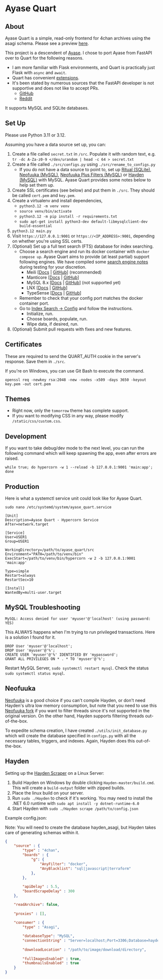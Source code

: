 # Ayase Quart

## About

Ayase Quart is a simple, read-only frontend for 4chan archives using the asagi schema. Please see a preview [here](preview/README.md).

This project is a descendent of [Ayase](https://github.com/bibanon/ayase). I chose to port Ayase from FastAPI over to Quart for the following reasons.

- I am more familiar with Flask environments, and Quart is practically just Flask with `async` and `await`.
- Quart has convenient [extensions](http://pgjones.gitlab.io/quart/how_to_guides/quart_extensions.html#quart-extensions).
- It's been stated by numerous sources that the FastAPI developer is not supportive and does not like to accept PRs.
  - [GitHub](https://github.com/tiangolo/fastapi/pulls)
  - [Reddit](https://www.reddit.com/r/Python/comments/xk6ppx/comment/ipd8c62/?utm_source=share&utm_medium=web2x&context=3)

It supports MySQL and SQLite databases.

## Set Up

Please use Python 3.11 or 3.12.

Assuming you have a data source set up, you can:

1. Create a file called `secret.txt` in `/src`. Populate it with random text, e.g. `tr -dc A-Za-z0-9 </dev/urandom | head -c 64 > secret.txt`
2. Create a file called `./src/configs.py` using `./src/rename_to_configs.py`
    - If you do not have a data source to point to, set up [Ritual (SQLite)](https://github.com/sky-cake/Ritual), [Neofuuka (MySQL)](https://github.com/bibanon/neofuuka-scraper), [Neofuuka Plus Filters (MySQL)](https://github.com/sky-cake/neofuuka-scraper-plus-filters) or [Hayden (MySQL)](https://github.com/bbepis/Hayden) with MySQL. Ayase Quart provides some notes below to help set them up.
3. Create SSL certificates (see below) and put them in `./src`. They should be called `cert.pem` and `key.pem`.
4. Create a virtualenv and install dependencies,
    - `python3.12 -m venv venv`
    - `source venv/bin/activate`
    - `python3.12 -m pip install -r requirements.txt`
    - `sudo apt-get install python3-dev default-libmysqlclient-dev build-essential`
5. `python3.12 main.py`
6. Visit `https://127.0.0.1:9001` or `https://<IP_ADDRESS>:9001`, depending on whether you're using SSL certs.
7. (Optional) Set up a full text search (FTS) database for index searching.
   - Choose a search engine and run its docker container with `docker compose up`. Ayase Quart aims to provide (at least partial) support following engines. We have compiled some [search engine notes](./index_search/README.md) during testing for your discretion.
     - Meili [[Docs](https://www.meilisearch.com/docs/learn/getting_started/installation) | [GitHub](https://github.com/meilisearch/meilisearch)] (recommended)
     - Manticore [[Docs](https://manual.manticoresearch.com/Starting_the_server/Docker?client=Docker#Docker-compose) | [GitHub](https://github.com/manticoresoftware/manticoresearch)]
     - MySQL 8.x [[Docs](https://dev.mysql.com/doc/refman/8.4/en/fulltext-search.html) | [GitHub](https://github.com/mysql/mysql-server)] (not supported yet)
     - LNX [[Docs](https://docs.lnx.rs/) | [GitHub](https://github.com/lnx-search/lnx)]
     - TypeSense [[Docs](https://typesense.org/docs/guide/install-typesense.html) | [GitHub](https://github.com/typesense/typesense)]
    - Remember to check that your config port matches the docker container port.
    - Go to [Index Search -> Config](http://127.0.0.1:9001/index_search_config) and follow the instructions.
      - Initialize, run.
      - Choose boards, populate, run.
      - Wipe data, if desired, run.
8. (Optional) Submit pull requests with fixes and new features.


## Certificates

These are required to send the QUART_AUTH cookie in the server's response. Save them in `./src`.

If you're on Windows, you can use Git Bash to execute the command.

`openssl req -newkey rsa:2048 -new -nodes -x509 -days 3650 -keyout key.pem -out cert.pem`


## Themes

- Right now, only the `tomorrow` theme has complete support.
- If you want to modifying CSS in any way, please modify `/static/css/custom.css`.


## Development

If you want to take debug/dev mode to the next level, you can run the following command which will keep spawning the app, even after errors are raised.

`while true; do hypercorn -w 1 --reload -b 127.0.0.1:9001 'main:app'; done`

## Production

Here is what a systemctl service unit could look like for Ayase Quart.

`sudo nano /etc/systemd/system/ayase_quart.service`

```
[Unit]
Description=Ayase Quart - Hypercorn Service
After=network.target

[Service]
User=USER1
Group=USER1

WorkingDirectory=/path/to/ayase_quart/src
Environment="PATH=/path/to/venv/bin"
ExecStart=/path/to/venv/bin/hypercorn -w 2 -b 127.0.0.1:9001 'main:app'

Type=simple
Restart=always
RestartSec=10

[Install]
WantedBy=multi-user.target
```


## MySQL Troubleshooting

`MySQL: Access denied for user 'myuser'@'localhost' (using password: YES)`

This ALWAYS happens when I'm trying to run privileged transactions. Here is a solution I found for it.

```
DROP User 'myuser'@'localhost';
DROP User 'myuser'@'%';
CREATE USER 'myuser'@'%' IDENTIFIED BY 'mypassword';
GRANT ALL PRIVILEGES ON * . * TO 'myuser'@'%';
```

Restart MySQL Server, `sudo systemctl restart mysql`. Check the status `sudo systemctl status mysql`.


## Neofuuka

[Neofuuka](https://github.com/bibanon/neofuuka-scraper) is a good choice if you can't compile Hayden, or don't need Hayden's ultra low memory consumption, but note that you need to use this [Neofuuka fork](https://github.com/sky-cake/neofuuka-scraper) if you want to filter threads since it's not supported in the original version. On the other hand, Hayden supports filtering threads out-of-the-box.

To expedite schema creation, I have created `./utils/init_database.py` which will create the database specified in `configs.py` with all the necessary tables, triggers, and indexes. Again, Hayden does this out-of-the-box.

## Hayden

Setting up the [Hayden Scraper](https://github.com/bbepis/Hayden) on a Linux Server:

1. Build Hayden on Windows by double clicking `Hayden-master/build.cmd`. This will create a `build-output` folder with zipped builds.
2. Place the linux build on your server.
3. Run `sudo ./Hayden` to check if it's working. You may need to install the .NET 6.0 runtime with `sudo apt install -y dotnet-runtime-6.0`
4. Start Hayden with `sudo ./Hayden scrape /path/to/config.json`

Example config.json:

Note: You will need to create the database hayden_asagi, but Hayden takes care of generating schemas within it.

```json
{
    "source" : {
        "type" : "4chan",
        "boards" : {
            "g": {
                "AnyFilter": "docker",
                "AnyBlacklist": "sql|javascript|terraform"
            },
        },
        
        "apiDelay" : 5.5,
        "boardScrapeDelay" : 300
    },

    "readArchive": false,
    
    "proxies" : [],
    
    "consumer" : {
        "type" : "Asagi",

        "databaseType": "MySQL",
        "connectionString" : "Server=localhost;Port=3306;Database=hayden_asagi;Uid=USERNAME;Pwd=PASSWORD;",
        
        "downloadLocation" : "/path/to/image/download/directory",
        
        "fullImagesEnabled" : true,
        "thumbnailsEnabled" : true
    }
}
```
